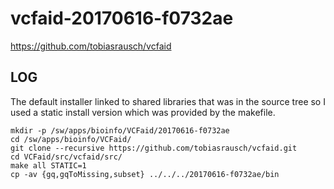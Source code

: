 vcfaid-20170616-f0732ae
========================

<https://github.com/tobiasrausch/vcfaid>

LOG
---

The default installer linked to shared libraries that was in the source tree so
I used a static install version which was provided by the makefile. 

    mkdir -p /sw/apps/bioinfo/VCFaid/20170616-f0732ae
    cd /sw/apps/bioinfo/VCFaid/
    git clone --recursive https://github.com/tobiasrausch/vcfaid.git
    cd VCFaid/src/vcfaid/src/
    make all STATIC=1
    cp -av {gq,gqToMissing,subset} ../../../20170616-f0732ae/bin

